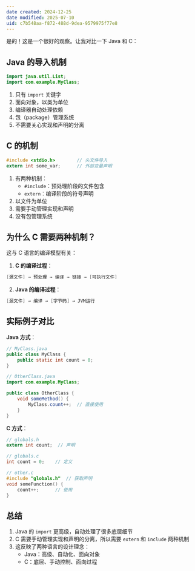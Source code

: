 ```yaml
---
date created: 2024-12-25
date modified: 2025-07-10
uid: c7b548aa-f872-488d-9dea-9579975f77e8
---
```


是的！这是一个很好的观察。让我对比一下 Java 和 C：

## Java 的导入机制

```java
import java.util.List;
import com.example.MyClass;
```

1. 只有 `import` 关键字
2. 面向对象，以类为单位
3. 编译器自动处理依赖
4. 包（package）管理系统
5. 不需要关心实现和声明的分离

## C 的机制

```c
#include <stdio.h>        // 头文件导入
extern int some_var;      // 外部变量声明
```

1. 有两种机制：
   - `#include`：预处理阶段的文件包含
   - `extern`：编译阶段的符号声明
2. 以文件为单位
3. 需要手动管理实现和声明
4. 没有包管理系统

## 为什么 C 需要两种机制？

这与 C 语言的编译模型有关：

1. **C 的编译过程**：

```Java
[源文件] → 预处理 → 编译 → 链接 → [可执行文件]
```

2. **Java 的编译过程**：

```Java
[源文件] → 编译 → [字节码] → JVM运行
```

## 实际例子对比

**Java 方式**：

```java
// MyClass.java
public class MyClass {
    public static int count = 0;
}

// OtherClass.java
import com.example.MyClass;

public class OtherClass {
    void someMethod() {
        MyClass.count++;  // 直接使用
    }
}
```

**C 方式**：

```c
// globals.h
extern int count;  // 声明

// globals.c
int count = 0;    // 定义

// other.c
#include "globals.h"  // 获取声明
void someFunction() {
    count++;      // 使用
}
```

## 总结

1. Java 的 `import` 更高级，自动处理了很多底层细节
2. C 需要手动管理实现和声明的分离，所以需要 `extern` 和 `include` 两种机制
3. 这反映了两种语言的设计理念：
   - Java：高级、自动化、面向对象
   - C：底层、手动控制、面向过程
